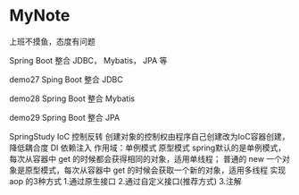 # MyNote

上班不摸鱼，态度有问题

Spring Boot 整合 JDBC， Mybatis， JPA 等

demo27 Sping Boot 整合 JDBC

demo28 Spring Boot 整合 Mybatis

demo29 Spring Boot 整合 JPA

SpringStudy 
	 IoC 控制反转
	  创建对象的控制权由程序自己创建改为IoC容器创建，降低耦合度
	 DI 依赖注入
	   作用域：单例模式 原型模式
           spring默认的是单例模式，每次从容器中 get 的时候都会获得相同的对象，适用单线程；
           普通的 new 一个对象是原型模式，每次从容器中 get 的时候会获取一个新的对象，适用多线程
	 实现 aop 的3种方式
	  1.通过原生接口
	  2.通过自定义接口(推荐方式)
 	  3.注解
